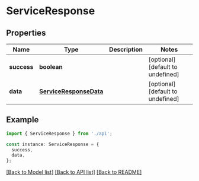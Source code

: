 # ServiceResponse

## Properties

| Name        | Type                                              | Description | Notes                             |
| ----------- | ------------------------------------------------- | ----------- | --------------------------------- |
| **success** | **boolean**                                       |             | [optional] [default to undefined] |
| **data**    | [**ServiceResponseData**](ServiceResponseData.md) |             | [optional] [default to undefined] |

## Example

```typescript
import { ServiceResponse } from './api';

const instance: ServiceResponse = {
  success,
  data,
};
```

[[Back to Model list]](../README.md#documentation-for-models) [[Back to API list]](../README.md#documentation-for-api-endpoints) [[Back to README]](../README.md)
